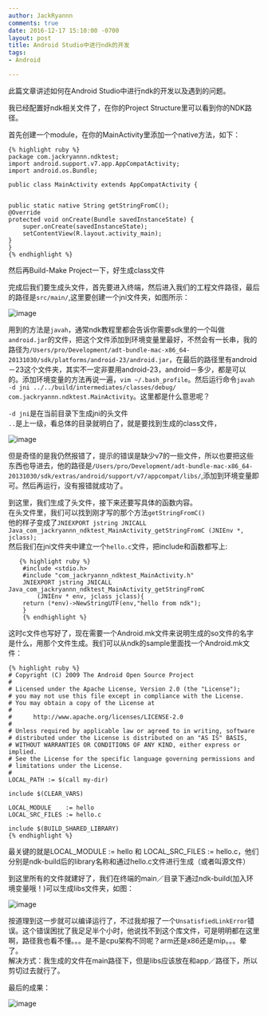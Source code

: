 ```yaml
---
author: JackRyannn
comments: true
date: 2016-12-17 15:10:00 -0700
layout: post
title: Android Studio中进行ndk的开发
tags:
- Android

---
```


此篇文章讲述如何在Android Studio中进行ndk的开发以及遇到的问题。  
  
我已经配置好ndk相关文件了，在你的Project Structure里可以看到你的NDK路径。  
  
首先创建一个module，在你的MainActivity里添加一个native方法，如下：   
 
	{% highlight ruby %}
	package com.jackryannn.ndktest;
	import android.support.v7.app.AppCompatActivity;
	import android.os.Bundle;
	
	public class MainActivity extends AppCompatActivity {


    public static native String getStringFromC();
    @Override
    protected void onCreate(Bundle savedInstanceState) {
        super.onCreate(savedInstanceState);
        setContentView(R.layout.activity_main);
    }
	}
	{% endhighlight %}
  
然后再Build-Make Project一下，好生成class文件  

完成后我们要生成头文件，首先要进入终端，然后进入我们的工程文件路径，最后的路径是`src/main/`,这里要创建一个jni文件夹，如图所示：    

![image](https://ooo.0o0.ooo/2015/12/17/567262c099933.png)  
  
用到的方法是`javah`，通常ndk教程里都会告诉你需要sdk里的一个叫做`android.jar`的文件，把这个文件添加到环境变量里最好，不然会有一长串，我的路径为`/Users/pro/Development/adt-bundle-mac-x86_64-20131030/sdk/platforms/android-23/android.jar`，在最后的路径里有android－23这个文件夹，其实不一定非要用android-23，android－多少，都是可以的。添加环境变量的方法再说一遍，`vim ~/.bash_profile`。然后运行命令`javah -d jni ../../build/intermediates/classes/debug/ com.jackryannn.ndktest.MainActivity`。这里都是什么意思呢？  
  
`-d jni`是在当前目录下生成jni的头文件  
`..`是上一级，看总体的目录就明白了，就是要找到生成的class文件，  
  
![image](https://ooo.0o0.ooo/2015/12/17/567263c28fc6a.png)  
  
但是奇怪的是我仍然报错了，提示的错误是缺少v7的一些文件，所以也要把这些东西也导进去，他的路径是`/Users/pro/Development/adt-bundle-mac-x86_64-20131030/sdk/extras/android/support/v7/appcompat/libs/`,添加到环境变量即可。然后再运行，没有报错就成功了。  
  
到这里，我们生成了头文件，接下来还要写具体的函数内容。  
在头文件里，我们可以找到刚才写的那个方法`getStringFromC()`  
他的样子变成了`JNIEXPORT jstring JNICALL Java_com_jackryannn_ndktest_MainActivity_getStringFromC
  (JNIEnv *, jclass);
`  
然后我们在jni文件夹中建立一个`hello.c`文件，把include和函数都写上:
  
	   {% highlight ruby %}
		#include <stdio.h>
		#include "com_jackryannn_ndktest_MainActivity.h"
		JNIEXPORT jstring JNICALL 	Java_com_jackryannn_ndktest_MainActivity_getStringFromC
	        (JNIEnv * env, jclass jclass){
	    return (*env)->NewStringUTF(env,"hello from ndk");
		}
		{% endhighlight %}
  
这时c文件也写好了，现在需要一个Android.mk文件来说明生成的so文件的名字是什么，用那个文件生成。我们可以从ndk的sample里面找一个Android.mk文件：  

	{% highlight ruby %}
	# Copyright (C) 2009 The Android Open Source Project
	#
	# Licensed under the Apache License, Version 2.0 (the "License");
	# you may not use this file except in compliance with the License.
	# You may obtain a copy of the License at
	#
	#      http://www.apache.org/licenses/LICENSE-2.0
	#
	# Unless required by applicable law or agreed to in writing, software
	# distributed under the License is distributed on an "AS IS" BASIS,
	# WITHOUT WARRANTIES OR CONDITIONS OF ANY KIND, either express or 	implied.	
	# See the License for the specific language governing permissions and
	# limitations under the License.
	#
	LOCAL_PATH := $(call my-dir)
	
	include $(CLEAR_VARS)
	
	LOCAL_MODULE    := hello 
	LOCAL_SRC_FILES := hello.c
	
	include $(BUILD_SHARED_LIBRARY)
	{% endhighlight %}
  
最关键的就是LOCAL_MODULE    := hello 和 LOCAL_SRC_FILES := hello.c，他们分别是ndk-build后的library名称和通过hello.c文件进行生成（或者叫源文件）  
  
到这里所有的文件就建好了，我们在终端的main／目录下通过ndk-build(加入环境变量哦！)可以生成libs文件夹，如图：    

![image](https://ooo.0o0.ooo/2015/12/17/567285a103c97.png)  
  
按道理到这一步就可以编译运行了，不过我却报了一个`UnsatisfiedLinkError`错误。这个错误困扰了我足足半个小时，他说找不到这个库文件，可是明明都在这里啊，路径我也看不懂。。。是不是cpu架构不同呢？arm还是x86还是mip。。。晕了。  
解决方式：我生成的文件在main路径下，但是libs应该放在和app／路径下，所以剪切过去就行了。  
  
最后的成果：  
  
![image](https://ooo.0o0.ooo/2015/12/17/56728717e6e24.png)
